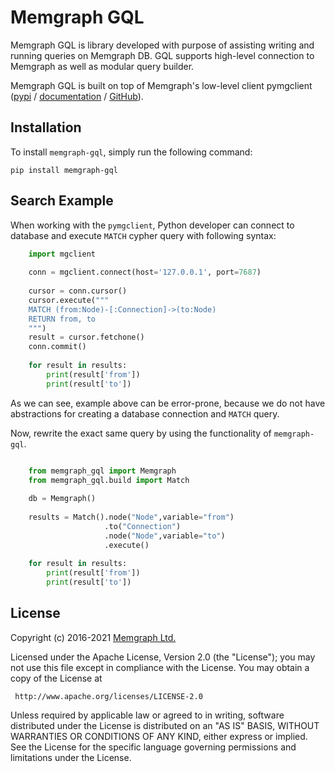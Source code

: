 Memgraph GQL
=================

Memgraph GQL is library developed with purpose of assisting writing and running queries on Memgraph DB. GQL supports high-level connection to Memgraph as well as modular query builder. 

Memgraph GQL is built on top of Memgraph's low-level client pymgclient ([pypi](https://pypi.org/project/pymgclient/) / [documentation](https://memgraph.github.io/pymgclient/) / [GitHub](https://github.com/memgraph/pymgclient)).


Installation
------------
To install `memgraph-gql`, simply run the following command:
```
pip install memgraph-gql
```

Search Example
--------------

When working with the `pymgclient`, Python developer can connect to database and execute `MATCH` cypher query with following syntax:

```python
    import mgclient
    
    conn = mgclient.connect(host='127.0.0.1', port=7687)
    
    cursor = conn.cursor()
    cursor.execute("""
    MATCH (from:Node)-[:Connection]->(to:Node)
    RETURN from, to
    """)
    result = cursor.fetchone()
    conn.commit()
    
    for result in results:
        print(result['from'])
        print(result['to'])
```

As we can see, example above can be error-prone, because we do not have abstractions for creating a database connection and `MATCH` query. 

Now, rewrite the exact same query by using the functionality of `memgraph-gql`.

```python

    from memgraph_gql import Memgraph
    from memgraph_gql.build import Match
    
    db = Memgraph()
    
    results = Match().node("Node",variable="from")
                     .to("Connection")
                     .node("Node",variable="to")
                     .execute()
    
    for result in results:
        print(result['from'])
        print(result['to'])
```

License
-------

Copyright (c) 2016-2021 [Memgraph Ltd.](https://memgraph.com) 

Licensed under the Apache License, Version 2.0 (the "License"); you may not use this file except in compliance with the License. You may obtain a copy of the License at

     http://www.apache.org/licenses/LICENSE-2.0

Unless required by applicable law or agreed to in writing, software distributed under the License is distributed on an "AS IS" BASIS, WITHOUT WARRANTIES OR CONDITIONS OF ANY KIND, either express or implied. See the License for the specific language governing permissions and limitations under the License.